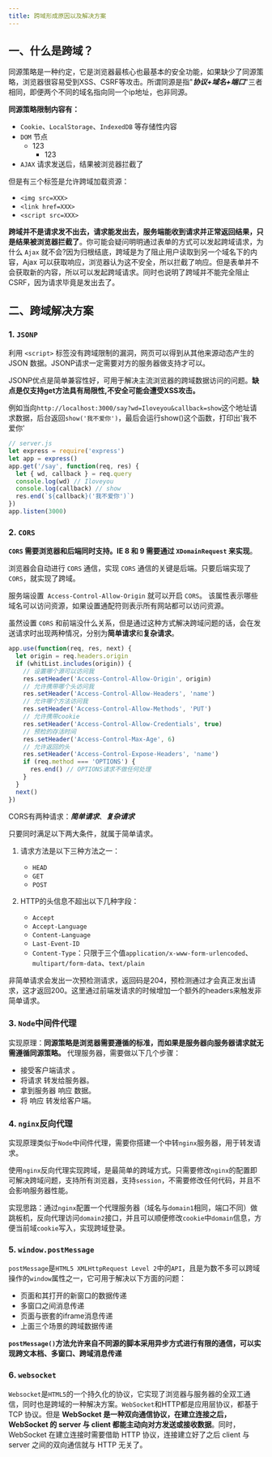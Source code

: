 ```yaml
---
title: 跨域形成原因以及解决方案
---
```


## 一、什么是跨域？

同源策略是一种约定，它是浏览器最核心也最基本的安全功能，如果缺少了同源策略，浏览器很容易受到XSS、CSRF等攻击。所谓同源是指"**_协议+域名+端口_**"三者相同，即便两个不同的域名指向同一个ip地址，也非同源。

**同源策略限制内容有：**

- `Cookie`、`LocalStorage`、`IndexedDB` 等存储性内容
- `DOM` 节点
	- 123
		- 123
- `AJAX` 请求发送后，结果被浏览器拦截了

但是有三个标签是允许跨域加载资源：

- `<img src=XXX>`
- `<link href=XXX>`
- `<script src=XXX>`

**跨域并不是请求发不出去，请求能发出去，服务端能收到请求并正常返回结果，只是结果被浏览器拦截了**。你可能会疑问明明通过表单的方式可以发起跨域请求，为什么 `Ajax` 就不会?因为归根结底，跨域是为了阻止用户读取到另一个域名下的内容，Ajax 可以获取响应，浏览器认为这不安全，所以拦截了响应。但是表单并不会获取新的内容，所以可以发起跨域请求。同时也说明了跨域并不能完全阻止 CSRF，因为请求毕竟是发出去了。

## 二、跨域解决方案

### 1. `JSONP`

利用 `<script>` 标签没有跨域限制的漏洞，网页可以得到从其他来源动态产生的 JSON 数据。JSONP请求一定需要对方的服务器做支持才可以。

JSONP优点是简单兼容性好，可用于解决主流浏览器的跨域数据访问的问题。**缺点是仅支持get方法具有局限性,不安全可能会遭受XSS攻击。**

例如当向`http://localhost:3000/say?wd=Iloveyou&callback=show`这个地址请求数据，后台返回`show('我不爱你')`，最后会运行show()这个函数，打印出'我不爱你'

```javascript
// server.js
let express = require('express')
let app = express()
app.get('/say', function(req, res) {
  let { wd, callback } = req.query
  console.log(wd) // Iloveyou
  console.log(callback) // show
  res.end(`${callback}('我不爱你')`)
})
app.listen(3000)
```

### 2. `CORS`

**`CORS` 需要浏览器和后端同时支持。IE 8 和 9 需要通过 `XDomainRequest` 来实现**。

浏览器会自动进行 `CORS` 通信，实现 `CORS` 通信的关键是后端。只要后端实现了 `CORS`，就实现了跨域。

服务端设置` Access-Control-Allow-Origin` 就可以开启 `CORS`。 该属性表示哪些域名可以访问资源，如果设置通配符则表示所有网站都可以访问资源。

虽然设置 `CORS` 和前端没什么关系，但是通过这种方式解决跨域问题的话，会在发送请求时出现两种情况，分别为**简单请求**和**复杂请求**。

```javascript
app.use(function(req, res, next) {
  let origin = req.headers.origin
  if (whitList.includes(origin)) {
    // 设置哪个源可以访问我
    res.setHeader('Access-Control-Allow-Origin', origin)
    // 允许携带哪个头访问我
    res.setHeader('Access-Control-Allow-Headers', 'name')
    // 允许哪个方法访问我
    res.setHeader('Access-Control-Allow-Methods', 'PUT')
    // 允许携带cookie
    res.setHeader('Access-Control-Allow-Credentials', true)
    // 预检的存活时间
    res.setHeader('Access-Control-Max-Age', 6)
    // 允许返回的头
    res.setHeader('Access-Control-Expose-Headers', 'name')
    if (req.method === 'OPTIONS') {
      res.end() // OPTIONS请求不做任何处理
    }
  }
  next()
})
```

CORS有两种请求：***简单请求***、**_复杂请求_**

只要同时满足以下两大条件，就属于简单请求。

1. 请求方法是以下三种方法之一：

   - `HEAD`
   - `GET`
   - `POST`

2. HTTP的头信息不超出以下几种字段：

   - `Accept`
   - `Accept-Language`
   - `Content-Language`
   - `Last-Event-ID`
   - `Content-Type`：只限于三个值`application/x-www-form-urlencoded`、`multipart/form-data`、`text/plain`

非简单请求会发出一次预检测请求，返回码是204，预检测通过才会真正发出请求，这才返回200。这里通过前端发请求的时候增加一个额外的headers来触发非简单请求。

### 3. `Node`中间件代理

实现原理：**同源策略是浏览器需要遵循的标准，而如果是服务器向服务器请求就无需遵循同源策略。** 代理服务器，需要做以下几个步骤：

- 接受客户端请求 。
- 将请求 转发给服务器。
- 拿到服务器 响应 数据。
- 将 响应 转发给客户端。

### 4. `nginx`反向代理

实现原理类似于`Node`中间件代理，需要你搭建一个中转`nginx`服务器，用于转发请求。

使用`nginx`反向代理实现跨域，是最简单的跨域方式。只需要修改`nginx`的配置即可解决跨域问题，支持所有浏览器，支持`session`，不需要修改任何代码，并且不会影响服务器性能。

实现思路：通过`nginx`配置一个代理服务器（域名与`domain1`相同，端口不同）做跳板机，反向代理访问`domain2`接口，并且可以顺便修改`cookie`中`domain`信息，方便当前域`cookie`写入，实现跨域登录。

### 5. `window.postMessage`

`postMessage`是`HTML5 XMLHttpRequest Level 2`中的`API`，且是为数不多可以跨域操作的`window`属性之一，它可用于解决以下方面的问题：

- 页面和其打开的新窗口的数据传递
- 多窗口之间消息传递
- 页面与嵌套的iframe消息传递
- 上面三个场景的跨域数据传递

**`postMessage()`方法允许来自不同源的脚本采用异步方式进行有限的通信，可以实现跨文本档、多窗口、跨域消息传递**

### 6. `websocket`

`Websocket`是`HTML5`的一个持久化的协议，它实现了浏览器与服务器的全双工通信，同时也是跨域的一种解决方案。`WebSocket`和HTTP都是应用层协议，都基于 TCP 协议。但是 **WebSocket 是一种双向通信协议，在建立连接之后，WebSocket 的 server 与 client 都能主动向对方发送或接收数据**。同时，WebSocket 在建立连接时需要借助 HTTP 协议，连接建立好了之后 client 与 server 之间的双向通信就与 HTTP 无关了。
